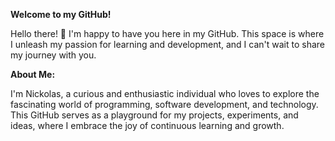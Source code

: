 **Welcome to my GitHub!**

Hello there! 👋 I'm happy to have you here in my GitHub. This space is where I unleash my passion for learning and development, and I can't wait to share my journey with you.

**About Me:**

I'm Nickolas, a curious and enthusiastic individual who loves to explore the fascinating world of programming, software development, and technology. This GitHub serves as a playground for my projects, experiments, and ideas, where I embrace the joy of continuous learning and growth.
